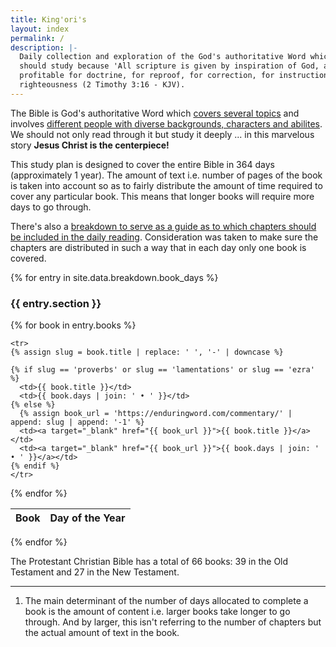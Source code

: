 ```yaml
---
title: King'ori's
layout: index
permalink: /
description: |-
  Daily collection and exploration of the God's authoritative Word which we
  should study because 'All scripture is given by inspiration of God, and is
  profitable for doctrine, for reproof, for correction, for instruction in
  righteousness (2 Timothy 3:16 - KJV).
---
```


The Bible is God's authoritative Word which [covers several topics][3] and
involves [different people with diverse backgrounds, characters and
abilites][2]. We should not only read through it but study it deeply ... in this
marvelous story **Jesus Christ is the centerpiece!**

This study plan is designed to cover the entire Bible in 364 days (approximately
1 year). The amount of text i.e. number of pages of the book is taken into
account so as to fairly distribute the amount of time required to cover any
particular book. This means that longer books will require more days to go
through.

There's also a [breakdown to serve as a guide as to which chapters should be
included in the daily reading][1]. Consideration was taken to make sure the
chapters are distributed in such a way that in each day only one book is
covered.

{% for entry in site.data.breakdown.book_days %}
<h3>{{ entry.section }}</h3>

<table>
  <thead>
    <tr>
      <th>Book</th>
      <th>Day of the Year</th>
    </tr>
  </thead>
  <tbody>
  {% for book in entry.books %}

    <tr>
    {% assign slug = book.title | replace: ' ', '-' | downcase %}

    {% if slug == 'proverbs' or slug == 'lamentations' or slug == 'ezra' %}
      <td>{{ book.title }}</td>
      <td>{{ book.days | join: ' • ' }}</td>
    {% else %}
      {% assign book_url = 'https://enduringword.com/commentary/' | append: slug | append: '-1' %}
      <td><a target="_blank" href="{{ book_url }}">{{ book.title }}</a></td>
      <td><a target="_blank" href="{{ book_url }}">{{ book.days | join: ' • ' }}</a></td>
    {% endif %}
    </tr>

  {% endfor %}
  </tbody>
</table>
{% endfor %}

The Protestant Christian Bible has a total of 66 books: 39 in the Old Testament
and 27 in the New Testament.

---

1. The main determinant of the number of days allocated to complete a book is
   the amount of content i.e. larger books take longer to go through. And by
   larger, this isn't referring to the number of chapters but the actual amount
   of text in the book.

[1]: /about/daily-breakdown/
[2]: /people/
[3]: /topics/
[4]: mailto:j+st@kingori.co?Subject=Hey%20There...
